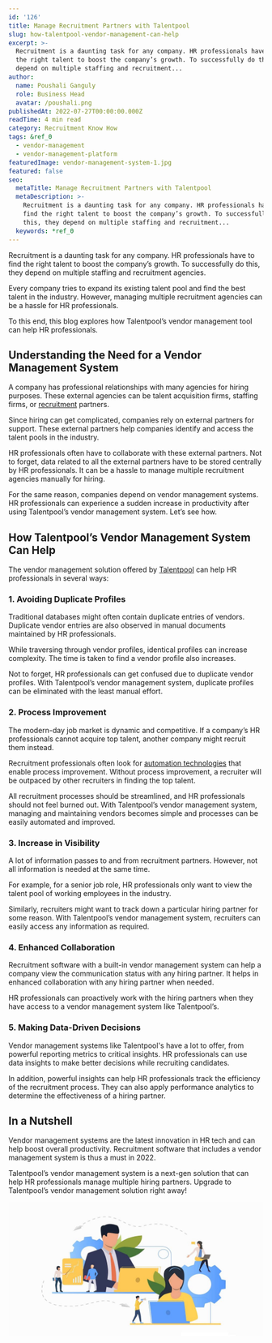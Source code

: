 ```yaml
---
id: '126'
title: Manage Recruitment Partners with Talentpool
slug: how-talentpool-vendor-management-can-help
excerpt: >-
  Recruitment is a daunting task for any company. HR professionals have to find
  the right talent to boost the company’s growth. To successfully do this, they
  depend on multiple staffing and recruitment...
author:
  name: Poushali Ganguly
  role: Business Head
  avatar: /poushali.png
publishedAt: 2022-07-27T00:00:00.000Z
readTime: 4 min read
category: Recruitment Know How
tags: &ref_0
  - vendor-management
  - vendor-management-platform
featuredImage: vendor-management-system-1.jpg
featured: false
seo:
  metaTitle: Manage Recruitment Partners with Talentpool
  metaDescription: >-
    Recruitment is a daunting task for any company. HR professionals have to
    find the right talent to boost the company’s growth. To successfully do
    this, they depend on multiple staffing and recruitment...
  keywords: *ref_0
---
```


Recruitment is a daunting task for any company. HR professionals have to find the right talent to boost the company’s growth. To successfully do this, they depend on multiple staffing and recruitment agencies.

Every company tries to expand its existing talent pool and find the best talent in the industry. However, managing multiple recruitment agencies can be a hassle for HR professionals.

<!--more-->

To this end, this blog explores how Talentpool’s vendor management tool can help HR professionals.

## **Understanding the Need for a Vendor Management System** 

A company has professional relationships with many agencies for hiring purposes. These external agencies can be talent acquisition firms, staffing firms, or [recruitment](https://www.thetalentpool.ai/blogs/digital-age-hiring-whats-next-in-the-recruitment-world/) partners.

Since hiring can get complicated, companies rely on external partners for support. These external partners help companies identify and access the talent pools in the industry.

HR professionals often have to collaborate with these external partners. Not to forget, data related to all the external partners have to be stored centrally by HR professionals. It can be a hassle to manage multiple recruitment agencies manually for hiring.

For the same reason, companies depend on vendor management systems. HR professionals can experience a sudden increase in productivity after using Talentpool’s vendor management system. Let’s see how. 

## **How Talentpool’s Vendor Management System Can Help**

The vendor management solution offered by [Talentpool](https://www.thetalentpool.ai/) can help HR professionals in several ways: 

### 1\. **Avoiding Duplicate Profiles** 

Traditional databases might often contain duplicate entries of vendors. Duplicate vendor entries are also observed in manual documents maintained by HR professionals.

While traversing through vendor profiles, identical profiles can increase complexity. The time is taken to find a vendor profile also increases.

Not to forget, HR professionals can get confused due to duplicate vendor profiles. With Talentpool’s vendor management system, duplicate profiles can be eliminated with the least manual effort. 

### 2\. **Process Improvement** 

The modern-day job market is dynamic and competitive. If a company’s HR professionals cannot acquire top talent, another company might recruit them instead.

Recruitment professionals often look for [automation technologies](https://www.thetalentpool.ai/recruitment-management-software-features.html) that enable process improvement. Without process improvement, a recruiter will be outpaced by other recruiters in finding the top talent.

All recruitment processes should be streamlined, and HR professionals should not feel burned out. With Talentpool’s vendor management system, managing and maintaining vendors becomes simple and processes can be easily automated and improved. 

### 3\. **Increase in Visibility** 

A lot of information passes to and from recruitment partners. However, not all information is needed at the same time.

For example, for a senior job role, HR professionals only want to view the talent pool of working employees in the industry.

Similarly, recruiters might want to track down a particular hiring partner for some reason. With Talentpool’s vendor management system, recruiters can easily access any information as required. 

### 4\. **Enhanced Collaboration**

Recruitment software with a built-in vendor management system can help a company view the communication status with any hiring partner. It helps in enhanced collaboration with any hiring partner when needed.

HR professionals can proactively work with the hiring partners when they have access to a vendor management system like Talentpool’s. 

### 5\. **Making Data-Driven Decisions** 

Vendor management systems like Talentpool's have a lot to offer, from powerful reporting metrics to critical insights. HR professionals can use data insights to make better decisions while recruiting candidates.

In addition, powerful insights can help HR professionals track the efficiency of the recruitment process. They can also apply performance analytics to determine the effectiveness of a hiring partner.

## **In a Nutshell** 

Vendor management systems are the latest innovation in HR tech and can help boost overall productivity. Recruitment software that includes a vendor management system is thus a must in 2022.

Talentpool’s vendor management system is a next-gen solution that can help HR professionals manage multiple hiring partners. Upgrade to Talentpool’s vendor management solution right away!

![vendor-management-system](images/vendor-management-system-1-1024x538.jpg)
